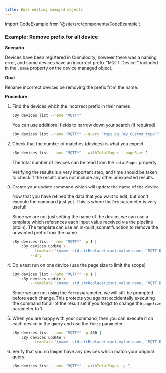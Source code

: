 ```yaml
---
title: Bulk editing managed objects
---
```


import CodeExample from '@site/src/components/CodeExample';

### Example: Remove prefix for all device

**Scenario**

Devices have been registered in Cumulocity, however there was a naming error, and some devices have an incorrect prefix "MQTT Device " included in the `.name` property on the device managed object.

**Goal**

Rename incorrect devices be removing the prefix from the name.

**Procedure**

1. Find the devices which the incorrect prefix in their names

    <CodeExample>

    ```bash
    c8y devices list --name "MQTT*"
    ```

    </CodeExample>

    You can use additional fields to narrow down your search (if required)

    <CodeExample>

    ```bash
    c8y devices list --name "MQTT*" --query "type eq 'my_Custom_type'"
    ```

    </CodeExample>

2. Check that the number of matches (devices) is what you expect

    <CodeExample>

    ```bash
    c8y devices list --name "MQTT*" --withTotalPages --pageSize 1
    ```

    </CodeExample>

    The total number of devices can be read from the `totalPages` property.

    Verifying the results is a very important step, and time should be taken to check if the results does not include any other unexpected results.

3. Create your update command which will update the name of the device

    Now that you have refined the data that you want to edit, but don't execute the command just yet. This is where the `Dry` parameter is very useful!

    Since we are not just setting the name of the device, we can use a template which references each input value received via the pipeline (stdin). The template can use an in-built jsonnet function to remove the unwanted prefix from the name.  

    <CodeExample>

    ```bash
    c8y devices list --name "MQTT*" -p 1 |
        c8y devices update \
            --template "{name: std.strReplace(input.value.name, 'MQTT Device ', '')}" \
            --dry
    ```

    </CodeExample>

4. Do a test run on one device (use the page size to limit the scope)

    <CodeExample>

    ```bash
    c8y devices list --name "MQTT*" -p 1 |
        c8y devices update \
            --template "{name: std.strReplace(input.value.name, 'MQTT Device ', '')}"
    ```
    </CodeExample>

    Since we are not using the `force` parameter, we will still be prompted before each change. This protects you against accidentally executing the command for all of the result set if you forgot to change the `pageSize` parameter to 1.

5. When you are happy with your command, then you can execute it on each device in the query and use the `force` parameter

    <CodeExample>

    ```bash
    c8y devices list --name "MQTT*" -p 400 |
        c8y devices update \
            --template "{name: std.strReplace(input.value.name, 'MQTT Device ', '')}"
    ```

    </CodeExample>

6. Verify that you no longer have any devices which match your original query.

    <CodeExample>

    ```bash
    c8y devices list --name "MQTT*" --withTotalPages -p 1
    ```

    </CodeExample>
